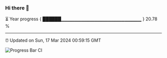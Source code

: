 ### Hi there 👋

⏳ Year progress { ██████▁▁▁▁▁▁▁▁▁▁▁▁▁▁▁▁▁▁▁▁▁▁▁▁ } 20.78 %

---

⏰ Updated on Sun, 17 Mar 2024 00:59:15 GMT

![Progress Bar CI](https://github.com/JuvenileQ/Progress-Bar-CI/workflows/main/badge.svg)
